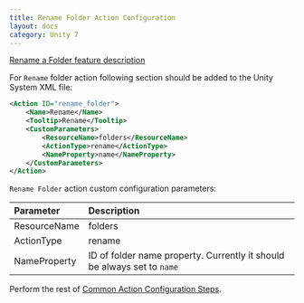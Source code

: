 ```yaml
---
title: Rename Folder Action Configuration
layout: docs
category: Unity 7
---
```

[Rename a Folder feature description](../../features/folder-management/rename-folder.md)

For `Rename` folder action following section should be added to the Unity System XML file:

```xml
<Action ID="rename_folder">
    <Name>Rename</Name>
    <Tooltip>Rename</Tooltip>
    <CustomParameters>
        <ResourceName>folders</ResourceName>
        <ActionType>rename</ActionType>
        <NameProperty>name</NameProperty>
    </CustomParameters>
</Action>
```

`Rename Folder` action custom configuration parameters:

| Parameter   | Description |
|:------------|:------------|
|ResourceName | folders   |
|ActionType   | rename |
|NameProperty   | ID of folder name property. Currently it should be always set to `name`   

Perform the rest of [Common Action Configuration Steps](../actions.md#common-actions-configuration-steps).
